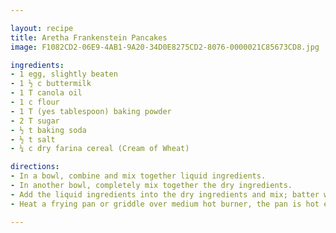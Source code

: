 ```yaml
---

layout: recipe
title: Aretha Frankenstein Pancakes
image: F1082CD2-06E9-4AB1-9A20-34D0E8275CD2-8076-0000021C85673CD8.jpg

ingredients:
- 1 egg, slightly beaten
- 1 ½ c buttermilk
- 1 T canola oil
- 1 c flour
- 1 T (yes tablespoon) baking powder
- 2 T sugar
- ½ t baking soda
- ½ t salt
- ¼ c dry farina cereal (Cream of Wheat)

directions:
- In a bowl, combine and mix together liquid ingredients. 
- In another bowl, completely mix together the dry ingredients. 
- Add the liquid ingredients into the dry ingredients and mix; batter will be lumpy. 
- Heat a frying pan or griddle over medium hot burner, the pan is hot enough when drops of water sprinkle on it immediately sizzle. Spray with non-stick cooking spray. Using a ladle, pour batter into what will be the center of the pancake. Pouring the batter in this way results in a perfectly round pancake. Bake pancake until bubbles start to appear on surface. Flip over and continue cooking until browned on the other side.

---
```

